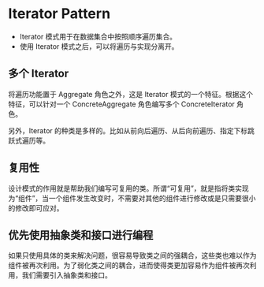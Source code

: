 # Iterator Pattern

* Iterator 模式用于在数据集合中按照顺序遍历集合。
* 使用 Iterator 模式之后，可以将遍历与实现分离开。

## 多个 Iterator

将遍历功能置于 Aggregate 角色之外，这是 Iterator 模式的一个特征。根据这个特征，可以针对一个 ConcreteAggregate 角色编写多个 ConcreteIterator 角色。

另外，Iterator 的种类是多样的。比如从前向后遍历、从后向前遍历、指定下标跳跃式遍历等。

## 复用性

设计模式的作用就是帮助我们编写可复用的类。所谓“可复用”，就是指将类实现为“组件”，当一个组件发生改变时，不需要对其他的组件进行修改或是只需要很小的修改即可应对。

## 优先使用抽象类和接口进行编程

如果只使用具体的类来解决问题，很容易导致类之间的强耦合，这些类也难以作为组件被再次利用。为了弱化类之间的耦合，进而使得类更加容易作为组件被再次利用，我们需要引入抽象类和接口。
